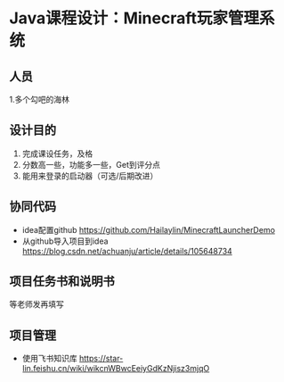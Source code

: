 # Java课程设计：Minecraft玩家管理系统
## 人员
1.多个勾吧的海林
## 设计目的
1. 完成课设任务，及格
2. 分数高一些，功能多一些，Get到评分点
3. 能用来登录的启动器（可选/后期改进）

## 协同代码
* idea配置github https://github.com/Hailaylin/MinecraftLauncherDemo
* 从github导入项目到idea https://blog.csdn.net/achuanju/article/details/105648734

## 项目任务书和说明书
等老师发再填写

## 项目管理
* 使用飞书知识库
https://star-lin.feishu.cn/wiki/wikcnWBwcEeiyGdKzNjisz3mjqO